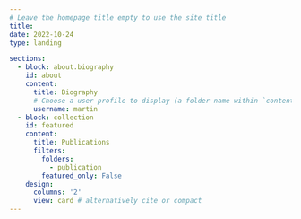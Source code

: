 ```yaml
---
# Leave the homepage title empty to use the site title
title:
date: 2022-10-24
type: landing

sections:
  - block: about.biography
    id: about
    content:
      title: Biography
      # Choose a user profile to display (a folder name within `content/authors/`)
      username: martin
  - block: collection
    id: featured
    content:
      title: Publications
      filters:
        folders:
          - publication
        featured_only: False
    design:
      columns: '2'
      view: card # alternatively cite or compact
---
```

